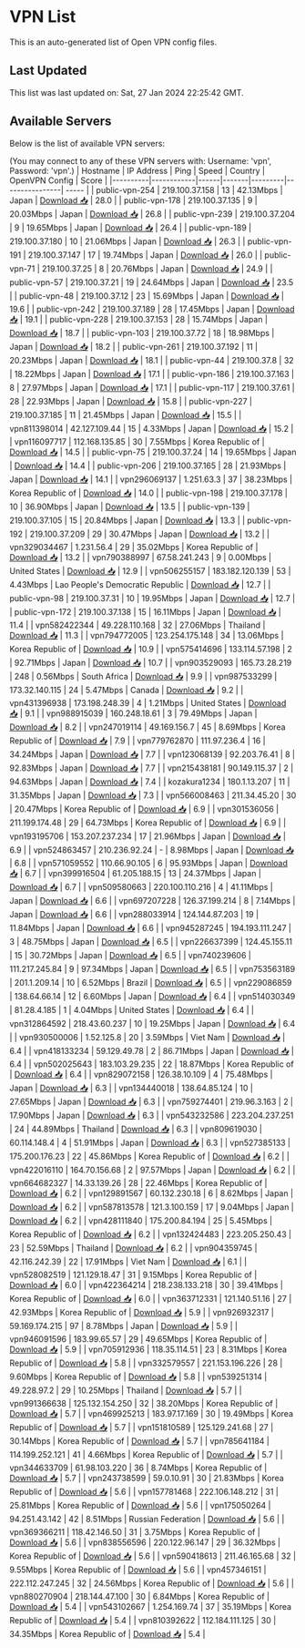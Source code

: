 # VPN List

This is an auto-generated list of Open VPN config files.

## Last Updated

This list was last updated on: Sat, 27 Jan 2024 22:25:42 GMT.

## Available Servers

Below is the list of available VPN servers:

(You may connect to any of these VPN servers with: Username: 'vpn', Password: 'vpn'.)
| Hostname | IP Address | Ping | Speed | Country | OpenVPN Config | Score |
|----------|------------|------|-------|---------|----------------| ----- |
| public-vpn-254 | 219.100.37.158 | 13 | 42.13Mbps | Japan | [Download 📥](./configs/server_0_JP.ovpn) | 28.0 |
| public-vpn-178 | 219.100.37.135 | 9 | 20.03Mbps | Japan | [Download 📥](./configs/server_1_JP.ovpn) | 26.8 |
| public-vpn-239 | 219.100.37.204 | 9 | 19.65Mbps | Japan | [Download 📥](./configs/server_2_JP.ovpn) | 26.4 |
| public-vpn-189 | 219.100.37.180 | 10 | 21.06Mbps | Japan | [Download 📥](./configs/server_3_JP.ovpn) | 26.3 |
| public-vpn-191 | 219.100.37.147 | 17 | 19.74Mbps | Japan | [Download 📥](./configs/server_4_JP.ovpn) | 26.0 |
| public-vpn-71 | 219.100.37.25 | 8 | 20.76Mbps | Japan | [Download 📥](./configs/server_5_JP.ovpn) | 24.9 |
| public-vpn-57 | 219.100.37.21 | 19 | 24.64Mbps | Japan | [Download 📥](./configs/server_6_JP.ovpn) | 23.5 |
| public-vpn-48 | 219.100.37.12 | 23 | 15.69Mbps | Japan | [Download 📥](./configs/server_7_JP.ovpn) | 19.6 |
| public-vpn-242 | 219.100.37.189 | 28 | 17.45Mbps | Japan | [Download 📥](./configs/server_8_JP.ovpn) | 19.1 |
| public-vpn-228 | 219.100.37.153 | 28 | 15.74Mbps | Japan | [Download 📥](./configs/server_9_JP.ovpn) | 18.7 |
| public-vpn-103 | 219.100.37.72 | 18 | 18.98Mbps | Japan | [Download 📥](./configs/server_10_JP.ovpn) | 18.2 |
| public-vpn-261 | 219.100.37.192 | 11 | 20.23Mbps | Japan | [Download 📥](./configs/server_11_JP.ovpn) | 18.1 |
| public-vpn-44 | 219.100.37.8 | 32 | 18.22Mbps | Japan | [Download 📥](./configs/server_12_JP.ovpn) | 17.1 |
| public-vpn-186 | 219.100.37.163 | 8 | 27.97Mbps | Japan | [Download 📥](./configs/server_13_JP.ovpn) | 17.1 |
| public-vpn-117 | 219.100.37.61 | 28 | 22.93Mbps | Japan | [Download 📥](./configs/server_14_JP.ovpn) | 15.8 |
| public-vpn-227 | 219.100.37.185 | 11 | 21.45Mbps | Japan | [Download 📥](./configs/server_15_JP.ovpn) | 15.5 |
| vpn811398014 | 42.127.109.44 | 15 | 4.33Mbps | Japan | [Download 📥](./configs/server_16_JP.ovpn) | 15.2 |
| vpn116097717 | 112.168.135.85 | 30 | 7.55Mbps | Korea Republic of | [Download 📥](./configs/server_17_KR.ovpn) | 14.5 |
| public-vpn-75 | 219.100.37.24 | 14 | 19.65Mbps | Japan | [Download 📥](./configs/server_18_JP.ovpn) | 14.4 |
| public-vpn-206 | 219.100.37.165 | 28 | 21.93Mbps | Japan | [Download 📥](./configs/server_19_JP.ovpn) | 14.1 |
| vpn296069137 | 1.251.63.3 | 37 | 38.23Mbps | Korea Republic of | [Download 📥](./configs/server_20_KR.ovpn) | 14.0 |
| public-vpn-198 | 219.100.37.178 | 10 | 36.90Mbps | Japan | [Download 📥](./configs/server_21_JP.ovpn) | 13.5 |
| public-vpn-139 | 219.100.37.105 | 15 | 20.84Mbps | Japan | [Download 📥](./configs/server_22_JP.ovpn) | 13.3 |
| public-vpn-192 | 219.100.37.209 | 29 | 30.47Mbps | Japan | [Download 📥](./configs/server_23_JP.ovpn) | 13.2 |
| vpn329034467 | 1.231.56.4 | 29 | 35.02Mbps | Korea Republic of | [Download 📥](./configs/server_24_KR.ovpn) | 13.2 |
| vpn790388997 | 67.58.241.243 | 9 | 0.00Mbps | United States | [Download 📥](./configs/server_25_US.ovpn) | 12.9 |
| vpn506255157 | 183.182.120.139 | 53 | 4.43Mbps | Lao People's Democratic Republic | [Download 📥](./configs/server_26_LA.ovpn) | 12.7 |
| public-vpn-98 | 219.100.37.31 | 10 | 19.95Mbps | Japan | [Download 📥](./configs/server_27_JP.ovpn) | 12.7 |
| public-vpn-172 | 219.100.37.138 | 15 | 16.11Mbps | Japan | [Download 📥](./configs/server_28_JP.ovpn) | 11.4 |
| vpn582422344 | 49.228.110.168 | 32 | 27.06Mbps | Thailand | [Download 📥](./configs/server_29_TH.ovpn) | 11.3 |
| vpn794772005 | 123.254.175.148 | 34 | 13.06Mbps | Korea Republic of | [Download 📥](./configs/server_30_KR.ovpn) | 10.9 |
| vpn575414696 | 133.114.57.198 | 2 | 92.71Mbps | Japan | [Download 📥](./configs/server_31_JP.ovpn) | 10.7 |
| vpn903529093 | 165.73.28.219 | 248 | 0.56Mbps | South Africa | [Download 📥](./configs/server_32_ZA.ovpn) | 9.9 |
| vpn987533299 | 173.32.140.115 | 24 | 5.47Mbps | Canada | [Download 📥](./configs/server_33_CA.ovpn) | 9.2 |
| vpn431396938 | 173.198.248.39 | 4 | 1.21Mbps | United States | [Download 📥](./configs/server_34_US.ovpn) | 9.1 |
| vpn988915039 | 160.248.18.61 | 3 | 79.49Mbps | Japan | [Download 📥](./configs/server_35_JP.ovpn) | 8.2 |
| vpn247019114 | 49.169.156.7 | 45 | 8.69Mbps | Korea Republic of | [Download 📥](./configs/server_36_KR.ovpn) | 7.9 |
| vpn779762870 | 111.97.236.4 | 16 | 34.24Mbps | Japan | [Download 📥](./configs/server_37_JP.ovpn) | 7.7 |
| vpn123068139 | 92.203.76.41 | 8 | 92.83Mbps | Japan | [Download 📥](./configs/server_38_JP.ovpn) | 7.7 |
| vpn215438181 | 90.149.115.37 | 2 | 94.63Mbps | Japan | [Download 📥](./configs/server_39_JP.ovpn) | 7.4 |
| kozakura1234 | 180.1.13.207 | 11 | 31.35Mbps | Japan | [Download 📥](./configs/server_40_JP.ovpn) | 7.3 |
| vpn566008463 | 211.34.45.20 | 30 | 20.47Mbps | Korea Republic of | [Download 📥](./configs/server_41_KR.ovpn) | 6.9 |
| vpn301536056 | 211.199.174.48 | 29 | 64.73Mbps | Korea Republic of | [Download 📥](./configs/server_42_KR.ovpn) | 6.9 |
| vpn193195706 | 153.207.237.234 | 17 | 21.96Mbps | Japan | [Download 📥](./configs/server_43_JP.ovpn) | 6.9 |
| vpn524863457 | 210.236.92.24 | - | 8.98Mbps | Japan | [Download 📥](./configs/server_44_JP.ovpn) | 6.8 |
| vpn571059552 | 110.66.90.105 | 6 | 95.93Mbps | Japan | [Download 📥](./configs/server_45_JP.ovpn) | 6.7 |
| vpn399916504 | 61.205.188.15 | 13 | 24.37Mbps | Japan | [Download 📥](./configs/server_46_JP.ovpn) | 6.7 |
| vpn509580663 | 220.100.110.216 | 4 | 41.11Mbps | Japan | [Download 📥](./configs/server_47_JP.ovpn) | 6.6 |
| vpn697207228 | 126.37.199.214 | 8 | 7.14Mbps | Japan | [Download 📥](./configs/server_48_JP.ovpn) | 6.6 |
| vpn288033914 | 124.144.87.203 | 19 | 11.84Mbps | Japan | [Download 📥](./configs/server_49_JP.ovpn) | 6.6 |
| vpn945287245 | 194.193.111.247 | 3 | 48.75Mbps | Japan | [Download 📥](./configs/server_50_JP.ovpn) | 6.5 |
| vpn226637399 | 124.45.155.11 | 15 | 30.72Mbps | Japan | [Download 📥](./configs/server_51_JP.ovpn) | 6.5 |
| vpn740239606 | 111.217.245.84 | 9 | 97.34Mbps | Japan | [Download 📥](./configs/server_52_JP.ovpn) | 6.5 |
| vpn753563189 | 201.1.209.14 | 10 | 6.52Mbps | Brazil | [Download 📥](./configs/server_53_BR.ovpn) | 6.5 |
| vpn229086859 | 138.64.66.14 | 12 | 6.60Mbps | Japan | [Download 📥](./configs/server_54_JP.ovpn) | 6.4 |
| vpn514030349 | 81.28.4.185 | 1 | 4.04Mbps | United States | [Download 📥](./configs/server_55_US.ovpn) | 6.4 |
| vpn312864592 | 218.43.60.237 | 10 | 19.25Mbps | Japan | [Download 📥](./configs/server_56_JP.ovpn) | 6.4 |
| vpn930500006 | 1.52.125.8 | 20 | 3.59Mbps | Viet Nam | [Download 📥](./configs/server_57_VN.ovpn) | 6.4 |
| vpn418133234 | 59.129.49.78 | 2 | 86.71Mbps | Japan | [Download 📥](./configs/server_58_JP.ovpn) | 6.4 |
| vpn502025643 | 183.103.29.235 | 22 | 18.87Mbps | Korea Republic of | [Download 📥](./configs/server_59_KR.ovpn) | 6.4 |
| vpn829072158 | 126.38.10.109 | 4 | 75.48Mbps | Japan | [Download 📥](./configs/server_60_JP.ovpn) | 6.3 |
| vpn134440018 | 138.64.85.124 | 10 | 27.65Mbps | Japan | [Download 📥](./configs/server_61_JP.ovpn) | 6.3 |
| vpn759274401 | 219.96.3.163 | 2 | 17.90Mbps | Japan | [Download 📥](./configs/server_62_JP.ovpn) | 6.3 |
| vpn543232586 | 223.204.237.251 | 24 | 44.89Mbps | Thailand | [Download 📥](./configs/server_63_TH.ovpn) | 6.3 |
| vpn809619030 | 60.114.148.4 | 4 | 51.91Mbps | Japan | [Download 📥](./configs/server_64_JP.ovpn) | 6.3 |
| vpn527385133 | 175.200.176.23 | 22 | 45.86Mbps | Korea Republic of | [Download 📥](./configs/server_65_KR.ovpn) | 6.2 |
| vpn422016110 | 164.70.156.68 | 2 | 97.57Mbps | Japan | [Download 📥](./configs/server_66_JP.ovpn) | 6.2 |
| vpn664682327 | 14.33.139.26 | 28 | 22.46Mbps | Korea Republic of | [Download 📥](./configs/server_67_KR.ovpn) | 6.2 |
| vpn129891567 | 60.132.230.18 | 6 | 8.62Mbps | Japan | [Download 📥](./configs/server_68_JP.ovpn) | 6.2 |
| vpn587813578 | 121.3.100.159 | 17 | 9.04Mbps | Japan | [Download 📥](./configs/server_69_JP.ovpn) | 6.2 |
| vpn428111840 | 175.200.84.194 | 25 | 5.45Mbps | Korea Republic of | [Download 📥](./configs/server_70_KR.ovpn) | 6.2 |
| vpn132424483 | 223.205.250.43 | 23 | 52.59Mbps | Thailand | [Download 📥](./configs/server_71_TH.ovpn) | 6.2 |
| vpn904359745 | 42.116.242.39 | 22 | 17.91Mbps | Viet Nam | [Download 📥](./configs/server_72_VN.ovpn) | 6.1 |
| vpn528082519 | 121.129.18.47 | 31 | 9.15Mbps | Korea Republic of | [Download 📥](./configs/server_73_KR.ovpn) | 6.0 |
| vpn422364214 | 218.238.133.218 | 30 | 39.41Mbps | Korea Republic of | [Download 📥](./configs/server_74_KR.ovpn) | 6.0 |
| vpn363712331 | 121.140.51.16 | 27 | 42.93Mbps | Korea Republic of | [Download 📥](./configs/server_75_KR.ovpn) | 5.9 |
| vpn926932317 | 59.169.174.215 | 97 | 8.78Mbps | Japan | [Download 📥](./configs/server_76_JP.ovpn) | 5.9 |
| vpn946091596 | 183.99.65.57 | 29 | 49.65Mbps | Korea Republic of | [Download 📥](./configs/server_77_KR.ovpn) | 5.9 |
| vpn705912936 | 118.35.114.51 | 23 | 8.31Mbps | Korea Republic of | [Download 📥](./configs/server_78_KR.ovpn) | 5.8 |
| vpn332579557 | 221.153.196.226 | 28 | 9.60Mbps | Korea Republic of | [Download 📥](./configs/server_79_KR.ovpn) | 5.8 |
| vpn539251314 | 49.228.97.2 | 29 | 10.25Mbps | Thailand | [Download 📥](./configs/server_80_TH.ovpn) | 5.7 |
| vpn991366638 | 125.132.154.250 | 32 | 38.20Mbps | Korea Republic of | [Download 📥](./configs/server_81_KR.ovpn) | 5.7 |
| vpn469925213 | 183.97.17.169 | 30 | 19.49Mbps | Korea Republic of | [Download 📥](./configs/server_82_KR.ovpn) | 5.7 |
| vpn151810589 | 125.129.241.68 | 27 | 30.14Mbps | Korea Republic of | [Download 📥](./configs/server_83_KR.ovpn) | 5.7 |
| vpn785641184 | 114.199.252.121 | 41 | 4.66Mbps | Korea Republic of | [Download 📥](./configs/server_84_KR.ovpn) | 5.7 |
| vpn344633709 | 61.98.103.220 | 36 | 8.74Mbps | Korea Republic of | [Download 📥](./configs/server_85_KR.ovpn) | 5.7 |
| vpn243738599 | 59.0.10.91 | 30 | 21.83Mbps | Korea Republic of | [Download 📥](./configs/server_86_KR.ovpn) | 5.6 |
| vpn157781468 | 222.106.148.212 | 31 | 25.81Mbps | Korea Republic of | [Download 📥](./configs/server_87_KR.ovpn) | 5.6 |
| vpn175050264 | 94.251.43.142 | 42 | 8.51Mbps | Russian Federation | [Download 📥](./configs/server_88_RU.ovpn) | 5.6 |
| vpn369366211 | 118.42.146.50 | 31 | 3.75Mbps | Korea Republic of | [Download 📥](./configs/server_89_KR.ovpn) | 5.6 |
| vpn838556596 | 220.122.96.147 | 29 | 36.32Mbps | Korea Republic of | [Download 📥](./configs/server_90_KR.ovpn) | 5.6 |
| vpn590418613 | 211.46.165.68 | 32 | 9.55Mbps | Korea Republic of | [Download 📥](./configs/server_91_KR.ovpn) | 5.6 |
| vpn457346151 | 222.112.247.245 | 32 | 24.56Mbps | Korea Republic of | [Download 📥](./configs/server_92_KR.ovpn) | 5.6 |
| vpn880270904 | 218.144.47.100 | 30 | 6.84Mbps | Korea Republic of | [Download 📥](./configs/server_93_KR.ovpn) | 5.4 |
| vpn543102667 | 1.254.169.74 | 37 | 35.19Mbps | Korea Republic of | [Download 📥](./configs/server_94_KR.ovpn) | 5.4 |
| vpn810392622 | 112.184.111.125 | 30 | 34.35Mbps | Korea Republic of | [Download 📥](./configs/server_95_KR.ovpn) | 5.4 |
